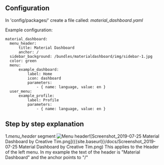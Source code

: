 ## Configuration

In 'config/packages/' create a file called: _material\_dashboard.yaml_

Example configuration:

    material_dashboard:
      menu_header:
          title: Material Dashboard
          anchor: /
      sidebar_background: /bundles/materialdashboard/img/sidebar-1.jpg
      color: green 
      menu:
          example_dashboard:
              label: Home
              icon: dashboard
              parameters:
                  - { name: language, value: en }
      user_menu:
          example_profile:
              label: Profile
              parameters:
                  - { name: language, value: en }
                  
## Step by step explanation
1._menu\_header_ segment
![Menu header]({{site.baseurl}}/docs/Screenshot_2019-07-25%20Material%20Dashboard%20by%20Creative%20Tim.png)![Screenshot_2019-07-25 Material Dashboard by Creative Tim.png]({{site.baseurl}}/docs/Screenshot_2019-07-25 Material Dashboard by Creative Tim.png)
This applies to the Header of the left menu. In my example the text of the header is "Material Dashboard" and the anchor points to "/" 